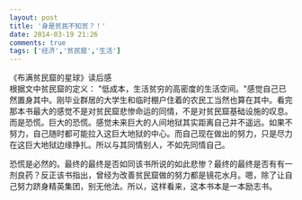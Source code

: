 ```yaml
---
layout: post
title: '身是贫民不知贫？！'
date: 2014-03-19 21:26
comments: true
tags: ['经济','贫民窟','生活']
---
```


《布满贫民窟的星球》读后感  
根据文中贫民窟的定义： "低成本，生活贫穷的高密度的生活空间。"感觉自己已然置身其中。刚毕业群居的大学生和临时棚户住着的农民工当然也算在其中。看完那本书最大的感觉不是对贫民窟悲惨命运的同情，不是对贫民窟基础设施的叹息。而是恐慌。巨大的恐慌。感觉未来巨大的人间地狱其实距离自己并不遥远。如果不努力，自己随时都可能拉入这巨大地狱的中心。而自己现在做出的努力，只是尽力在这巨大地狱边缘挣扎。所以与其同情别人，不如先同情自己。

恐慌是必然的。最终的最终是否如同该书所说的如此悲惨？最终的最终是否有有一剂良药？反正该书指出，曾经为改善贫民窟做的努力都是镜花水月。嗯，除了让自己努力跻身精英集团，别无他法。所以，这样看来，这本书本是一本励志书。  

